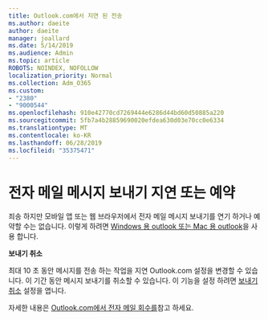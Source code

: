 ```yaml
---
title: Outlook.com에서 지연 된 전송
ms.author: daeite
author: daeite
manager: joallard
ms.date: 5/14/2019
ms.audience: Admin
ms.topic: article
ROBOTS: NOINDEX, NOFOLLOW
localization_priority: Normal
ms.collection: Adm_O365
ms.custom:
- "2380"
- "9000544"
ms.openlocfilehash: 910e42770cd7269444e6286d44bd60d50885a220
ms.sourcegitcommit: 5fb7a4b28859690020efdea630d03e70cc0e6334
ms.translationtype: MT
ms.contentlocale: ko-KR
ms.lasthandoff: 06/28/2019
ms.locfileid: "35375471"
---
```

# <a name="delay-or-schedule-sending-email-messages"></a>전자 메일 메시지 보내기 지연 또는 예약

죄송 하지만 모바일 앱 또는 웹 브라우저에서 전자 메일 메시지 보내기를 연기 하거나 예약할 수는 없습니다. 이렇게 하려면 [Windows 용 outlook 또는 Mac 용 outlook](https://products.office.com/outlook/email-and-calendar-software-microsoft-outlook)을 사용 합니다.

**보내기 취소**

최대 10 초 동안 메시지를 전송 하는 작업을 지연 Outlook.com 설정을 변경할 수 있습니다. 이 기간 동안 메시지 보내기를 취소할 수 있습니다. 이 기능을 설정 하려면 [보내기 취소](https://outlook.live.com/mail/options/mail/messageContent/undoSend) 설정을 엽니다.

자세한 내용은 [Outlook.com에서 전자 메일 회수를](https://support.office.com/article/c069ddde-5282-4085-8f4c-d7b133324f8a)참고 하세요.